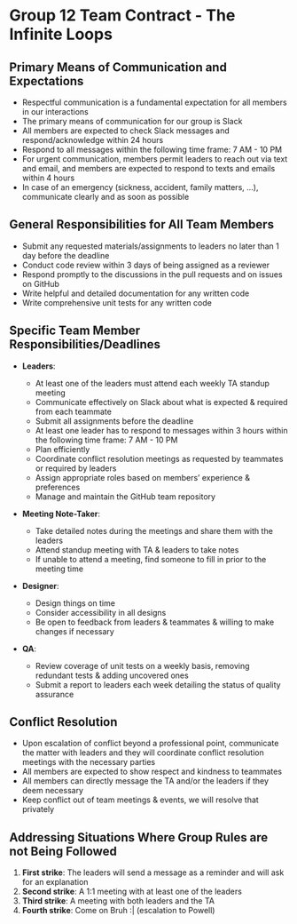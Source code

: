 # Group 12 Team Contract - The Infinite Loops  

## Primary Means of Communication and Expectations  
- Respectful communication is a fundamental expectation for all members in our interactions  
- The primary means of communication for our group is Slack  
- All members are expected to check Slack messages and respond/acknowledge within 24 hours  
- Respond to all messages within the following time frame: 7 AM - 10 PM
- For urgent communication, members permit leaders to reach out via text and email, and members are expected to respond to texts and emails within 4 hours  
- In case of an emergency (sickness, accident, family matters, …), communicate clearly and as soon as possible  

## General Responsibilities for All Team Members    
- Submit any requested materials/assignments to leaders no later than 1 day before the deadline  
- Conduct code review within 3 days of being assigned as a reviewer  
- Respond promptly to the discussions in the pull requests and on issues on GitHub  
- Write helpful and detailed documentation for any written code  
- Write comprehensive unit tests for any written code  

## Specific Team Member Responsibilities/Deadlines  
- **Leaders**:
  * At least one of the leaders must attend each weekly TA standup meeting  
  * Communicate effectively on Slack about what is expected & required from each teammate  
  * Submit all assignments before the deadline  
  * At least one leader has to respond to messages within 3 hours within the following time frame: 7 AM - 10 PM  
  * Plan efficiently  
  * Coordinate conflict resolution meetings as requested by teammates or required by leaders  
  * Assign appropriate roles based on members’ experience & preferences  
  * Manage and maintain the GitHub team repository  
  
- **Meeting Note-Taker**:
  * Take detailed notes during the meetings and share them with the leaders  
  * Attend standup meeting with TA & leaders to take notes  
  * If unable to attend a meeting, find someone to fill in prior to the meeting time  

- **Designer**:
  * Design things on time  
  * Consider accessibility in all designs  
  * Be open to feedback from leaders & teammates & willing to make changes if necessary  
  
- **QA**:
  * Review coverage of unit tests on a weekly basis, removing redundant tests & adding uncovered ones  
  * Submit a report to leaders each week detailing the status of quality assurance  
 
## Conflict Resolution  
- Upon escalation of conflict beyond a professional point, communicate the matter with leaders and they will coordinate conflict resolution meetings with the necessary parties  
- All members are expected to show respect and kindness to teammates  
- All members can directly message the TA and/or the leaders if they deem necessary  
- Keep conflict out of team meetings & events, we will resolve that privately  

## Addressing Situations Where Group Rules are not Being Followed  
1. **First strike**: The leaders will send a message as a reminder and will ask for an explanation  
2. **Second strike**: A 1:1 meeting with at least one of the leaders  
3. **Third strike**: A meeting with both leaders and the TA  
4. **Fourth strike**: Come on Bruh :| (escalation to Powell)  
